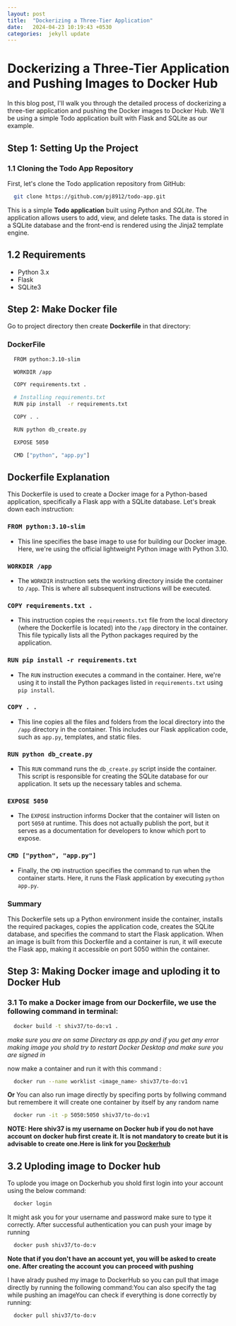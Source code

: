```yaml
---
layout: post
title:  "Dockerizing a Three-Tier Application"
date:   2024-04-23 10:19:43 +0530
categories:  jekyll update
---
```

 
# Dockerizing a Three-Tier Application and Pushing Images to Docker Hub

In this blog post, I'll walk you through the detailed process of dockerizing a three-tier application and pushing the Docker images to Docker Hub. We'll be using a simple Todo application built with Flask and SQLite as our example.
 
## Step 1: Setting Up the Project
 
### 1.1 Cloning the Todo App Repository
First, let's clone the Todo application repository from GitHub:
 
```bash
  git clone https://github.com/pj8912/todo-app.git
```

This is a simple **Todo application** built using *Python* and *SQLite*. The application allows users to add, view, and delete tasks. The data is stored in a SQLite database and the front-end is rendered using the Jinja2 template engine.

## 1.2 Requirements
- Python 3.x
- Flask
- SQLite3

## Step 2: Make Docker file

Go to project directory then create **Dockerfile** in that directory:

### DockerFile
```bash
  FROM python:3.10-slim

  WORKDIR /app

  COPY requirements.txt .

  # Installing requirements.txt
  RUN pip install  -r requirements.txt

  COPY . .

  RUN python db_create.py

  EXPOSE 5050

  CMD ["python", "app.py"]
```

## Dockerfile Explanation

This Dockerfile is used to create a Docker image for a Python-based application, specifically a Flask app with a SQLite database. Let's break down each instruction:

### `FROM python:3.10-slim`

- This line specifies the base image to use for building our Docker image. Here, we're using the official lightweight Python image with Python 3.10.

### `WORKDIR /app`

- The `WORKDIR` instruction sets the working directory inside the container to `/app`. This is where all subsequent instructions will be executed.

### `COPY requirements.txt .`

- This instruction copies the `requirements.txt` file from the local directory (where the Dockerfile is located) into the `/app` directory in the container. This file typically lists all the Python packages required by the application.

### `RUN pip install -r requirements.txt`

- The `RUN` instruction executes a command in the container. Here, we're using it to install the Python packages listed in `requirements.txt` using `pip install`.

### `COPY . .`

- This line copies all the files and folders from the local directory into the `/app` directory in the container. This includes our Flask application code, such as `app.py`, templates, and static files.

### `RUN python db_create.py`

- This `RUN` command runs the `db_create.py` script inside the container. This script is responsible for creating the SQLite database for our application. It sets up the necessary tables and schema.

### `EXPOSE 5050`

- The `EXPOSE` instruction informs Docker that the container will listen on port `5050` at runtime. This does not actually publish the port, but it serves as a documentation for developers to know which port to expose.

### `CMD ["python", "app.py"]`

- Finally, the `CMD` instruction specifies the command to run when the container starts. Here, it runs the Flask application by executing `python app.py`.

### Summary

This Dockerfile sets up a Python environment inside the container, installs the required packages, copies the application code, creates the SQLite database, and specifies the command to start the Flask application. When an image is built from this Dockerfile and a container is run, it will execute the Flask app, making it accessible on port 5050 within the container.

## Step 3: Making Docker image and uploding it to  Docker Hub

### 3.1 To make a Docker image from our Dockerfile, we use the following command in terminal:

```bash
  docker build -t shiv37/to-do:v1 .
```
*make sure you are on same Directary as app.py and if you get any error making image you shold try to restart Docker Desktop and make sure you are signed in*

now make a container and run it  with this command :

```bash
  docker run --name worklist <image_name> shiv37/to-do:v1
```
**Or**
You can also run image directly by specifing ports by follwing command but remembere it will create one container by itself by any random name

```bash
  docker run -it -p 5050:5050 shiv37/to-do:v1
```

**NOTE: Here shiv37 is my username on Docker hub if you do not have account on docker hub first create it. It is not mandatory to create but it is advisable to create one.Here is link for you [Dockerhub](https://hub.docker.com/)** 


## 3.2 Uploding image to Docker hub

To uplode you image on Dockerhub you shold first login into your account using the below command:

```bash
  docker login
```
It might ask you for your username and password make sure to type it correctly. After successful authentication you can push your image by running

```bash
  docker push shiv37/to-do:v
```

**Note that if you don't have an account yet, you will be asked to create one. After creating the account you can proceed with pushing**

I have alrady  pushed my image to DockerHub so you can pull that image directly by running the following command:You can also specify the tag while pushing an imageYou can check if everything is done correctly by running:

```bash
  docker pull shiv37/to-do:v
```